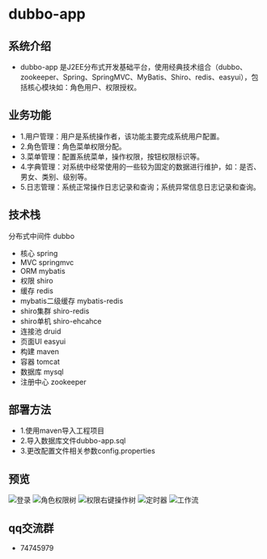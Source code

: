 # dubbo-app

## 系统介绍

- dubbo-app 是J2EE分布式开发基础平台，使用经典技术组合（dubbo、zookeeper、Spring、SpringMVC、MyBatis、Shiro、redis、easyui），包括核心模块如：角色用户、权限授权。
## 业务功能
- 1.用户管理：用户是系统操作者，该功能主要完成系统用户配置。
- 2.角色管理：角色菜单权限分配。
- 3.菜单管理：配置系统菜单，操作权限，按钮权限标识等。
- 4.字典管理：对系统中经常使用的一些较为固定的数据进行维护，如：是否、男女、类别、级别等。
- 5.日志管理：系统正常操作日志记录和查询；系统异常信息日志记录和查询。

## 技术栈

 分布式中间件 dubbo
- 核心 spring 
- MVC springmvc 
- ORM mybatis 
- 权限 shiro 
- 缓存 redis 
- mybatis二级缓存 mybatis-redis 
- shiro集群 shiro-redis 
- shiro单机 shiro-ehcahce
- 连接池 druid
- 页面UI easyui
- 构建 maven
- 容器 tomcat
- 数据库 mysql
- 注册中心 zookeeper

## 部署方法

- 1.使用maven导入工程项目
- 2.导入数据库文件dubbo-app.sql
- 3.更改配置文件相关参数config.properties

## 预览

![](http://git.oschina.net/uploads/images/2016/1116/164543_5571d631_420150.png "登录")
![](http://git.oschina.net/uploads/images/2016/1116/164618_99cd6105_420150.png "角色权限树")
![](http://git.oschina.net/uploads/images/2016/1116/164633_6dd5c2e9_420150.png "权限右键操作树")
![](http://git.oschina.net/uploads/images/2016/1116/164643_80af2995_420150.png "定时器")
![](http://git.oschina.net/uploads/images/2016/1116/164653_4314a4a8_420150.png "工作流")
## qq交流群
- 74745979